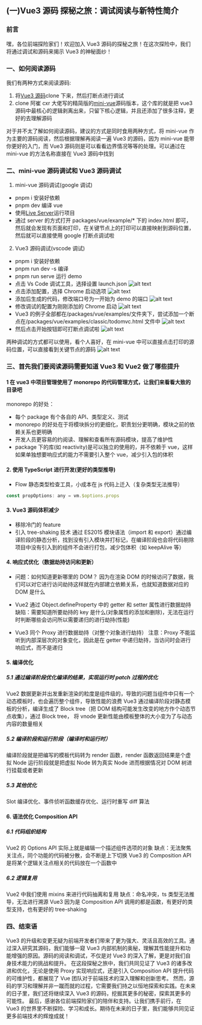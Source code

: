 ## (一)Vue3 源码 探秘之旅：调试阅读与新特性简介

### 前言

嘿，各位前端探险家们！欢迎加入 Vue3 源码的探秘之旅！在这次探险中，我们将通过调试和源码来揭示 Vue3 的神秘面纱！

### 一、如何阅读源码

我们有两种方式来阅读源码:

1. 将[Vue3 源码](url:https://github.com/vuejs/core)clone 下来，然后打断点进行调试
2. clone 阿崔 cxr 大佬写的精简版的[mini-vue](url:https://github.com/cuixiaorui/mini-vue)源码版本，这个库的就是把 vue3 源码中最核心的逻辑剥离出来，只留下核心逻辑，并且还添加了很多注释，更好的去理解源码

对于并不太了解如何阅读源码，建议的方式是同时食用两种方式，将 mini-vue 作为主要的源码阅读，然后根据理解再阅读一遍 Vue3 的源码，因为 mini-vue 能带你更好的入门，而 Vue3 源码则是可以看看边界情况等等的处理。可以通过在 mini-vue 的方法名称直接在 Vue3 源码中找到

### 二、mini-vue 源码调试和 Vue3 源码调试

1. mini-vue 源码调试(google 调试)

- pnpm i 安装好依赖
- pnpm dev 编译 vue
- 使用[Live Server](url:https://marketplace.visualstudio.com/items?itemName=ritwickdey.LiveServer)运行项目
- 通过 server 的方式打开 packages/vue/example/\* 下的 index.html 即可，然后就会发现有页面和打印，在关键节点上的打印可以直接映射到源码位置，然后就可以直接使用 google 打断点调试啦

2. Vue3 源码调试(vscode 调试)

- pnpm i 安装好依赖
- pnpm run dev -s 编译
- pnpm run serve 运行 demo
- 点击 Vs Code 调试工具，选择设置 launch.json
  ![alt text](image.png)
- 点击添加配置，选择 Chrome 启动选项
  ![alt text](image-1.png)
- 添加后生成的代码，修改端口号为一开始为 demo 的端口
  ![alt text](image-2.png)
- 修改调试的配置为刚刚添加的 Chrome 启动
  ![alt text](image-4.png)
- Vue3 的例子全部都在/packages/vue/examples/文件夹下，尝试添加一个断点在/packages/vue/examples/classic/todomvc.html 文件中
  ![alt text](image-3.png)
- 然后点击开始按钮即可打断点调试啦
  ![alt text](image-4.png)

两种调试的方式都可以使用，看个人喜好，在 mini-vue 中可以直接点击打印的源码位置，可以直接看到关键节点的源码
![alt text](image-5.png)

### 三、首先我们要阅读源码需要知道 Vue3 和 Vue2 做了哪些提升

#### 1 在 vue3 中项目管理使用了 monorepo 的代码管理方式，让我们来看看大致的目录吧

monorepo 的好处：

- 每个 package 有个各自的 API、类型定义、测试
- monorepo 的好处在于将模块拆分的更细化，职责划分更明确，模块之前的依赖关系也更明确
- 开发人员更容易的约阅读、理解和查看所有源码模块，提高了维护性
- package 下的库(如 reactivity)是可以独立的使用的，并不依赖于 vue，这样如果单独想要响应式的能力不需要引入整个 vue，减少引入包的体积

#### 2. 使用 TypeScript 进行开发(更好的类型推导)

- Flow 静态类型检查工具，小成本在 js 代码上迁入（复杂类型无法推导）

```js
const propOptions: any = vm.$options.props
```

#### 3. Vue3 源码体积减少

- 移除冷门的 feature
- 引入 tree-shaking 技术
  通过 ES2015 模块语法（import 和 export）通过编译阶段的静态分析，找到没有引入模块并打标记，在编译阶段也会将代码剔除
  项目中没有引入到的组件不会进行打包，减少包体积（如 keepAlive 等）

#### 4. 响应式优化（数据劫持访问和更新）

- 问题：如何知道更新哪里的 DOM？
  因为在渲染 DOM 的时候访问了数据，我们可以对它进行访问劫持这样就在内部建立依赖关系，也就知道数据对应的 DOM 是什么

- Vue2 通过 Object.defineProperty 中的 getter 和 setter 属性进行数据劫持
  缺陷：需要知道所要劫持的 key 是什么(对象属性的添加和删除)，无法在运行时判断哪些会访问所以需要递归的进行劫持(性能)

- Vue3 同个 Proxy 进行数据劫持（对整个对象进行劫持）
  注意：Proxy 不能监听到内部深层次的对象变化，因此是在 getter 中递归劫持，当访问时会进行响应式，而不是递归

#### 5. 编译优化

##### 5.1 通过编译阶段优化编译的结果，实现运行时 patch 过程的优化

Vue2 数据更新并出发重新渲染的粒度是组件级的，导致的问题当组件中只有一个动态模板时，也会遍历整个组件，导致性能的浪费
Vue3 通过编译阶段对静态模板的分析，编译生成了 Block tree（把 DOM 结构可能发生改变的地方作个动态节点收集），通过 Block tree，
将 vnode 更新性能由模板整体的大小变为了与动态内容的数量相关

##### 5.2 编译阶段和运行阶段（编译时和运行时）

编译阶段就是把编写的模板代码转为 render 函数，render 函数返回结果是个虚拟 Node
运行阶段就是把虚拟 Node 转为真实 Node 进而根据情况对 DOM 树进行挂载或者更新

##### 5.3 其他优化

Slot 编译优化、事件侦听函数缓存优化、运行时重写 diff 算法

#### 6. 语法优化 Composition API

##### 6.1 代码组织结构

Vue2 的 Options API 实际上就是编辑一个描述组件选项的对象
缺点：无法聚焦关注点，同个功能的代码被分散，会不断是上下切换
Vue3 的 Composition API 是将某个逻辑关注点相关的代码放在一个函数中

##### 6.2 逻辑复用

Vue2 中我们使用 mixins 来进行代码抽离和复用
缺点：命名冲突，ts 类型无法推导，无法进行溯源
Vue3 因为是 Composition API 调用的都是函数，有更好的类型支持，也有更好的 tree-shaking

### 四、结束语

Vue3 的升级和变更无疑为前端开发者们带来了更为强大、灵活且高效的工具。通过深入研究其源码，我们能够一窥 Vue3 内部机制的奥秘，理解其性能提升和功能增强的原因。源码的阅读和调试，不仅是对 Vue3 的深入了解，更是对我们自身技术能力的挑战和提升。
在这段探秘之旅中，我们共同见证了 Vue3 的诸多改进和优化，无论是使用 Proxy 实现响应式，还是引入 Composition API 提升代码的可维护性，都展现了 Vue 团队对于前端技术的深入理解和创新思考。
然而，源码的学习和理解并非一蹴而就的过程，它需要我们持之以恒地探索和实践。在未来的日子里，我们还将继续深入 Vue3 的源码，挖掘其更多的秘密，探索其更多的可能性。
最后，感谢各位前端探险家们的陪伴和支持。让我们携手前行，在 Vue3 的世界里不断探险、学习和成长。期待在未来的日子里，我们能够共同见证更多前端技术的辉煌成就！
